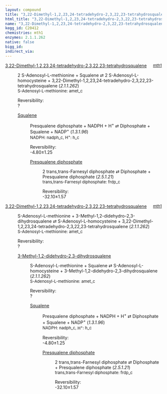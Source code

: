 ```yaml
---
layout: compound
title: "3,22-Dimethyl-1,2,23,24-tetradehydro-2,3,22,23-tetrahydrosqualene"
html_title: "3,22-Dimethyl-1,2,23,24-tetradehydro-2,3,22,23-tetrahydrosqualene"
name: "3,22-Dimethyl-1,2,23,24-tetradehydro-2,3,22,23-tetrahydrosqualene"
kegg_id: C20412
chemistries: mth1
enzymes: 2.1.1.262
native: false
bigg_id: 
indirect_via: 
---
```

<dl><dt class='rs-product'><a href='/compounds/C20412' class='link-dark' data-bs-toggle='tooltip' data-bs-html='true' data-bs-title='KEGG: C20412'>3,22-Dimethyl-1,2,23,24-tetradehydro-2,3,22,23-tetrahydrosqualene</a><span style='float: right; max-width: 40%'><a href='/chemistries/mth1' class='link-dark opacity-50' style='font-size: small; word-wrap: anywhere;'>mth1</a></span></dt><dd><p>2 S-Adenosyl-L-methionine + Squalene &#8644; 2 S-Adenosyl-L-homocysteine + 3,22-Dimethyl-1,2,23,24-tetradehydro-2,3,22,23-tetrahydrosqualene (<i>2.1.1.262</i>)<br /><span style='font-size: small;'><span data-bs-toggle='tooltip' data-bs-html='true' data-bs-title='KEGG: C00019'>S-Adenosyl-L-methionine</span>: amet_c</span><br /><div class="reversibility_info">Reversibility: <div class="progress"><div class="progress-bar bg-light" role="progressbar" style="width: 100%" aria-valuenow="0" aria-valuemin="0" aria-valuemax="100"></div></div><span>?</span><div class="progress"><div class="progress-bar bg-light" role="progressbar" style="width: 100%" aria-valuenow="0" aria-valuemin="0" aria-valuemax="10"></div></div></div></p><dl><dt><a href='/compounds/C00751' class='link-dark' data-bs-toggle='tooltip' data-bs-html='true' data-bs-title='KEGG: C00751'>Squalene</a><span style='float: right; max-width: 40%'><a href='/chemistries/None' class='link-dark opacity-50' style='font-size: small; word-wrap: anywhere;'></a></span></dt><dd><p>Presqualene diphosphate + NADPH + H<sup>+</sup> &#8644; Diphosphate + Squalene + NADP<sup>+</sup> (<i>1.3.1.96</i>)<br /><span style='font-size: small;'><span data-bs-toggle='tooltip' data-bs-html='true' data-bs-title='KEGG: C00005'>NADPH</span>: nadph_c, <span data-bs-toggle='tooltip' data-bs-html='true' data-bs-title='KEGG: C00080'>H<sup>+</sup></span>: h_c</span><br /><div class="reversibility_info">Reversibility: <div class="progress" style="flex-direction: row-reverse;"><div class="progress-bar bg-success" role="progressbar" style="width: 47.96%" aria-valuenow="-4.795729118403119" aria-valuemin="0" aria-valuemax="10"></div><div class="progress-bar bg-warning" role="progressbar" style="width: 12.54%" aria-valuenow="-4.795729118403119" aria-valuemin="0" aria-valuemax="10"></div></div><span>-4.80&plusmn;1.25</span><div class="progress"><div class="progress-bar bg-danger" role="progressbar" style="width: 0%" aria-valuenow="-4.795729118403119" aria-valuemin="0" aria-valuemax="10"></div></div></div></p><dl><dt><a href='/compounds/C03428' class='link-dark' data-bs-toggle='tooltip' data-bs-html='true' data-bs-title='KEGG: C03428'>Presqualene diphosphate</a><span style='float: right; max-width: 40%'><a href='/chemistries/None' class='link-dark opacity-50' style='font-size: small; word-wrap: anywhere;'></a></span></dt><dd><p>2 trans,trans-Farnesyl diphosphate &#8644; Diphosphate + Presqualene diphosphate (<i>2.5.1.21</i>)<br /><span style='font-size: small;'><span data-bs-toggle='tooltip' data-bs-html='true' data-bs-title='KEGG: C00448'>trans,trans-Farnesyl diphosphate</span>: frdp_c</span><br /><div class="reversibility_info">Reversibility: <div class="progress" style="flex-direction: row-reverse;"><div class="progress-bar bg-success" role="progressbar" style="width: 320.99%" aria-valuenow="-32.099258961824" aria-valuemin="0" aria-valuemax="10"></div></div><span>-32.10&plusmn;1.57</span><div class="progress"><div class="progress-bar bg-danger" role="progressbar" style="width: 0%" aria-valuenow="-32.099258961824" aria-valuemin="0" aria-valuemax="10"></div></div></div></p><dl></dl></dd></dl></dd></dl></dd></dl><dl><dt class='rs-product'><a href='/compounds/C20412' class='link-dark' data-bs-toggle='tooltip' data-bs-html='true' data-bs-title='KEGG: C20412'>3,22-Dimethyl-1,2,23,24-tetradehydro-2,3,22,23-tetrahydrosqualene</a><span style='float: right; max-width: 40%'><a href='/chemistries/mth1' class='link-dark opacity-50' style='font-size: small; word-wrap: anywhere;'>mth1</a></span></dt><dd><p>S-Adenosyl-L-methionine + 3-Methyl-1,2-didehydro-2,3-dihydrosqualene &#8644; S-Adenosyl-L-homocysteine + 3,22-Dimethyl-1,2,23,24-tetradehydro-2,3,22,23-tetrahydrosqualene (<i>2.1.1.262</i>)<br /><span style='font-size: small;'><span data-bs-toggle='tooltip' data-bs-html='true' data-bs-title='KEGG: C00019'>S-Adenosyl-L-methionine</span>: amet_c</span><br /><div class="reversibility_info">Reversibility: <div class="progress"><div class="progress-bar bg-light" role="progressbar" style="width: 100%" aria-valuenow="0" aria-valuemin="0" aria-valuemax="100"></div></div><span>?</span><div class="progress"><div class="progress-bar bg-light" role="progressbar" style="width: 100%" aria-valuenow="0" aria-valuemin="0" aria-valuemax="10"></div></div></div></p><dl><dt><a href='/compounds/C20411' class='link-dark' data-bs-toggle='tooltip' data-bs-html='true' data-bs-title='KEGG: C20411'>3-Methyl-1,2-didehydro-2,3-dihydrosqualene</a><span style='float: right; max-width: 40%'><a href='/chemistries/None' class='link-dark opacity-50' style='font-size: small; word-wrap: anywhere;'></a></span></dt><dd><p>S-Adenosyl-L-methionine + Squalene &#8644; S-Adenosyl-L-homocysteine + 3-Methyl-1,2-didehydro-2,3-dihydrosqualene (<i>2.1.1.262</i>)<br /><span style='font-size: small;'><span data-bs-toggle='tooltip' data-bs-html='true' data-bs-title='KEGG: C00019'>S-Adenosyl-L-methionine</span>: amet_c</span><br /><div class="reversibility_info">Reversibility: <div class="progress"><div class="progress-bar bg-light" role="progressbar" style="width: 100%" aria-valuenow="0" aria-valuemin="0" aria-valuemax="100"></div></div><span>?</span><div class="progress"><div class="progress-bar bg-light" role="progressbar" style="width: 100%" aria-valuenow="0" aria-valuemin="0" aria-valuemax="10"></div></div></div></p><dl><dt><a href='/compounds/C00751' class='link-dark' data-bs-toggle='tooltip' data-bs-html='true' data-bs-title='KEGG: C00751'>Squalene</a><span style='float: right; max-width: 40%'><a href='/chemistries/None' class='link-dark opacity-50' style='font-size: small; word-wrap: anywhere;'></a></span></dt><dd><p>Presqualene diphosphate + NADPH + H<sup>+</sup> &#8644; Diphosphate + Squalene + NADP<sup>+</sup> (<i>1.3.1.96</i>)<br /><span style='font-size: small;'><span data-bs-toggle='tooltip' data-bs-html='true' data-bs-title='KEGG: C00005'>NADPH</span>: nadph_c, <span data-bs-toggle='tooltip' data-bs-html='true' data-bs-title='KEGG: C00080'>H<sup>+</sup></span>: h_c</span><br /><div class="reversibility_info">Reversibility: <div class="progress" style="flex-direction: row-reverse;"><div class="progress-bar bg-success" role="progressbar" style="width: 47.96%" aria-valuenow="-4.795729118403119" aria-valuemin="0" aria-valuemax="10"></div><div class="progress-bar bg-warning" role="progressbar" style="width: 12.54%" aria-valuenow="-4.795729118403119" aria-valuemin="0" aria-valuemax="10"></div></div><span>-4.80&plusmn;1.25</span><div class="progress"><div class="progress-bar bg-danger" role="progressbar" style="width: 0%" aria-valuenow="-4.795729118403119" aria-valuemin="0" aria-valuemax="10"></div></div></div></p><dl><dt><a href='/compounds/C03428' class='link-dark' data-bs-toggle='tooltip' data-bs-html='true' data-bs-title='KEGG: C03428'>Presqualene diphosphate</a><span style='float: right; max-width: 40%'><a href='/chemistries/None' class='link-dark opacity-50' style='font-size: small; word-wrap: anywhere;'></a></span></dt><dd><p>2 trans,trans-Farnesyl diphosphate &#8644; Diphosphate + Presqualene diphosphate (<i>2.5.1.21</i>)<br /><span style='font-size: small;'><span data-bs-toggle='tooltip' data-bs-html='true' data-bs-title='KEGG: C00448'>trans,trans-Farnesyl diphosphate</span>: frdp_c</span><br /><div class="reversibility_info">Reversibility: <div class="progress" style="flex-direction: row-reverse;"><div class="progress-bar bg-success" role="progressbar" style="width: 320.99%" aria-valuenow="-32.099258961824" aria-valuemin="0" aria-valuemax="10"></div></div><span>-32.10&plusmn;1.57</span><div class="progress"><div class="progress-bar bg-danger" role="progressbar" style="width: 0%" aria-valuenow="-32.099258961824" aria-valuemin="0" aria-valuemax="10"></div></div></div></p><dl></dl></dd></dl></dd></dl></dd></dl></dd></dl>